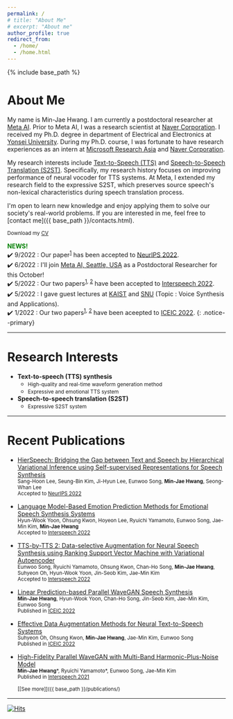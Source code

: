 ```yaml
---
permalink: /
# title: "About Me"
# excerpt: "About me"
author_profile: true
redirect_from: 
  - /home/
  - /home.html
---
```


{% include base_path %}

# About Me
My name is Min-Jae Hwang. 
I am currently a postdoctoral researcher at [Meta AI](https://ai.facebook.com/).
Prior to Meta AI, I was a research scientist at [Naver Corporation](https://www.navercorp.com/en).
I received my Ph.D. degree in department of Electrical and Electronics at [Yonsei University](https://www.yonsei.ac.kr/en_sc/index.jsp).
During my Ph.D. course, I was fortunate to have research experiences as an intern at [Microsoft Research Asia](https://www.microsoft.com/en-us/research/lab/microsoft-research-asia/) and [Naver Corporation](https://www.navercorp.com/en).

My research interests include [Text-to-Speech (TTS)](https://www.ncloud.com/product/aiService/css) and [Speech-to-Speech Translation (S2ST)](https://ai.facebook.com/blog/teaching-ai-to-translate-100s-of-spoken-and-written-languages-in-real-time/).
Specifically, my research history focuses on improving performance of neural vocoder for TTS systems.
At Meta, I extended my research field to the expressive S2ST, which preserves source speech's non-lexical characteristics during speech translation process.

I'm open to learn new knowledge and enjoy applying them to solve our society's real-world problems.
If you are interested in me, feel free to [contact me]({{ base_path }}/contacts.html).

<small><i class="fa fa-download" aria-hidden="true"></i> Download my [CV]({{base_path}}/files/cv/cv_latest.pdf)</small>

**<span style="color:green">NEWS!</span>**  
:heavy_check_mark: 9/2022 : Our paper<sup>[1](https://nips.cc/Conferences/2022/Schedule?showEvent=54658)</sup> has been accepted to [NeurIPS 2022](https://nips.cc/).
<br>
:heavy_check_mark: 6/2022 : I\'ll join [Meta AI, Seattle, USA](https://ai.facebook.com/) as a Postdoctoral Researcher for this October!
<br>
:heavy_check_mark: 5/2022 : Our two papers<sup>[1](https://arxiv.org/abs/2206.14984), [2](https://arxiv.org/abs/2206.15067)</sup> have been accepted to [Interspeech 2022](https://interspeech2022.org/).
<br>
:heavy_check_mark: 5/2022 : I gave guest lectures at [KAIST](https://www.kaist.ac.kr/en/) and [SNU](https://en.snu.ac.kr/) (Topic : Voice Synthesis and Applications).
<br>
:heavy_check_mark: 1/2022 : Our two papers<sup>[1](https://ieeexplore.ieee.org/abstract/document/9748515), [2](https://ieeexplore.ieee.org/abstract/document/9748530/)</sup> have been aceepted to [ICEIC 2022](https://iceic.org/2022/).
{: .notice--primary}

<!-- {: .notice} -->

***
# Research Interests
- **Text-to-speech (TTS) synthesis**
  - <small>High-quality and real-time waveform generation method</small>
  - <small>Expressive and emotional TTS system</small>
- **Speech-to-speech translation (S2ST)**
  - <small>Expressive S2ST system</small>

***
# Recent Publications
- [HierSpeech: Bridging the Gap between Text and Speech by Hierarchical Variational Inference using Self-supervised Representations for Speech Synthesis](https://nips.cc/Conferences/2022/Schedule?showEvent=54658)  
  <small>Sang-Hoon Lee, Seung-Bin Kim, Ji-Hyun Lee, Eunwoo Song, __Min-Jae Hwang__, Seong-Whan Lee</small>  
  <small>Accepted to [NeurIPS 2022](https://nips.cc/)</small>  

- [Language Model-Based Emotion Prediction Methods for Emotional Speech Synthesis Systems](https://arxiv.org/abs/2206.15067)  
  <small>Hyun-Wook Yoon, Ohsung Kwon, Hoyeon Lee, Ryuichi Yamamoto, Eunwoo Song, Jae-Min Kim, __Min-Jae Hwang__</small>  
  <small>Accepted to [Interspeech 2022](https://interspeech2022.org/)</small>  

- [TTS-by-TTS 2: Data-selective Augmentation for Neural Speech Synthesis using Ranking Support Vector Machine with Variational Autoencoder](https://arxiv.org/abs/2206.14984)  
  <small>Eunwoo Song, Ryuichi Yamamoto, Ohsung Kwon, Chan-Ho Song, __Min-Jae Hwang__, Suhyeon Oh, Hyun-Wook Yoon, Jin-Seob Kim, Jae-Min Kim</small>  
  <small>Accepted to [Interspeech 2022](https://interspeech2022.org/)</small>  

- [Linear Prediction-based Parallel WaveGAN Speech Synthesis](https://ieeexplore.ieee.org/abstract/document/9748530/)  
  <small>__Min-Jae Hwang__, Hyun-Wook Yoon, Chan-Ho Song, Jin-Seob Kim, Jae-Min Kim, Eunwoo Song</small>  
  <small>Published in [ICEIC 2022](https://iceic.org/2022/)</small>  

- [Effective Data Augmentation Methods for Neural Text-to-Speech Systems](https://ieeexplore.ieee.org/abstract/document/9748515)  
  <small>Suhyeon Oh, Ohsung Kwon, __Min-Jae Hwang__, Jae-Min Kim, Eunwoo Song</small>  
  <small>Published in [ICEIC 2022](https://iceic.org/2022/)</small>  

- [High-Fidelity Parallel WaveGAN with Multi-Band Harmonic-Plus-Noise Model](https://sewplay.github.io/cv/papers/2021/IS210976.pdf)  
  <small>__Min-Jae Hwang__\*, Ryuichi Yamamoto\*, Eunwoo Song, Jae-Min Kim</small>  
  <small>Published in [Interspeech 2021](https://www.interspeech2021.org/)</small>  

  <small>[[See more]]({{ base_path }}/publications/)</small>

***
[![Hits](https://hits.seeyoufarm.com/api/count/incr/badge.svg?url=https%3A%2F%2Fmjhwang93.github.io&count_bg=%2364C83D&title_bg=%23555555&icon=&icon_color=%23E7E7E7&title=hits&edge_flat=false)](https://hits.seeyoufarm.com)
